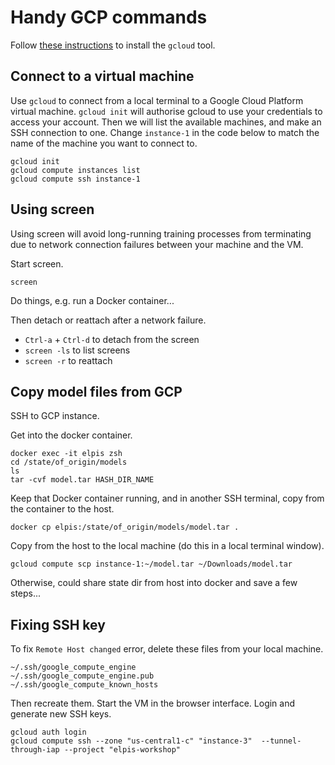 # Handy GCP commands

Follow [these instructions](https://cloud.google.com/sdk/docs/install) to install the `gcloud` tool.


## Connect to a virtual machine

Use `gcloud` to connect from a local terminal to a Google Cloud Platform virtual machine. `gcloud init` will authorise gcloud to use your credentials to access your account. Then we will list the available machines, and make an SSH connection to one. Change `instance-1` in the code below to match the name of the machine you want to connect to.
```
gcloud init
gcloud compute instances list
gcloud compute ssh instance-1
```


## Using screen

Using screen will avoid long-running training processes from terminating due to network connection failures between your machine and the VM.

Start screen.
```
screen
```

Do things, e.g. run a Docker container...

Then detach or reattach after a network failure.  
* `Ctrl-a` + `Ctrl-d` to detach from the screen  
* `screen -ls` to list screens  
* `screen -r` to reattach  


## Copy model files from GCP

SSH to GCP instance.  

Get into the docker container.
```
docker exec -it elpis zsh
cd /state/of_origin/models
ls
tar -cvf model.tar HASH_DIR_NAME
```

Keep that Docker container running, and in another SSH terminal, copy from the container to the host.
```
docker cp elpis:/state/of_origin/models/model.tar .
```

Copy from the host to the local machine (do this in a local terminal window).
```
gcloud compute scp instance-1:~/model.tar ~/Downloads/model.tar
```

Otherwise, could share state dir from host into docker and save a few steps...


## Fixing SSH key

To fix `Remote Host changed` error, delete these files from your local machine.
```shell
~/.ssh/google_compute_engine
~/.ssh/google_compute_engine.pub
~/.ssh/google_compute_known_hosts
```

Then recreate them. Start the VM in the browser interface. Login and generate new SSH keys.
```shell
gcloud auth login
gcloud compute ssh --zone "us-central1-c" "instance-3"  --tunnel-through-iap --project "elpis-workshop"
``` 
